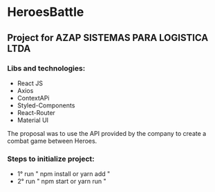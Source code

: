 # HeroesBattle

## Project for AZAP SISTEMAS PARA LOGISTICA LTDA

### Libs and technologies:

- React JS
- Axios
- ContextAPi
- Styled-Components
- React-Router
- Material UI

The proposal was to use the API provided by the company to create a combat game between Heroes.

### Steps to initialize project:

- 1° run " npm install or yarn add "
- 2° run " npm start or yarn run "
